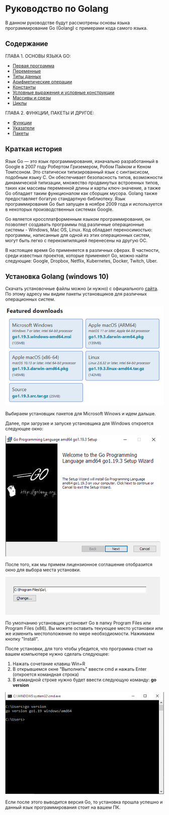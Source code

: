 # Руководство по Golang

В данном руководстве будут рассмотрены основы языка программирование Go (Golang) с примерами кода самого языка.

## Содержание

ГЛАВА 1. ОСНОВЫ ЯЗЫКА GO:

- [Первая программа](chapter_1/firstProg.md)
- [Переменные](chapter_1/var.md)
- [Типы данных](chapter_1/typeOf.md)
- [Арифметические операции](chapter_1/arith.md)
- [Константы](chapter_1/const.md)
- [Условные выражения и условные конструкции](chapter_1/condit.md)
- [Массивы и срезы](chapter_1/array.md)
- [Циклы](chapter_1/cicle.md)

ГЛАВА 2. ФУНКЦИИ, ПАКЕТЫ И ДРУГОЕ:

- [Функции](chapter_2/function.md)
- [Указатели](chapter_2/pointers.md)
- [Пакеты](chapter_2/packages.md)

## Краткая история

Язык Go — это язык программирования, изначально разработанный в Google в 2007 году Робертом Гриземером, Робом Пайком и Кеном Томпсоном. Это статически типизированный язык с синтаксисом, подобным языку C. Он обеспечивает безопасность типов, возможности динамической типизации, множество продвинутых встроенных типов, таких как массивы переменной длины и карты ключ-значение, а также Go обладает таким функционалом как сборщик мусора. Golang также предоставляет богатую стандартную библиотеку. Язык программирования Go был запущен в ноябре 2009 года и используется в некоторых производственных системах Google.

Go является кроссплатформенным языком программирования, он позволяет создавать программы под различные операционные системы - Windows, Mac OS, Linux. Код обладает переносимостью: программы, написанные для одной из этих операционных систем, могут быть легко с перекомпиляцией перенесены на другую ОС.

В настоящее время Go применяется в различных сферах. В частности, среди известных проектов, которые применяют Go, можно найти следующие: Google, Dropbox, Netflix, Kubernetes, Docker, Twitch, Uber.

## Установка Golang (windows 10)

Скачать установочные файлы можно (и нужно) с официального [сайта](https://go.dev/dl/). По этому адресу мы видим пакеты установщиков для различных операционных систем.

![](src/GolangDownloads.png)

Выбираем установщик пакетов для Microsoft Winows и идем дальше.

Далее, при загрузке и запуске установщика для Windows откроется следующее окно:

![](src/DownloadStep1.png)

После того, как мы примем лицензионное соглашение отобразится окно для выбора места установки.

![](src/DownloadStep2.png)

По умолчанию установщик установит Go в папку Program Files или Program Files (x86). Вы можете оставить текующее место установки или же изменить местоположение по мере необходиомости. Нажимаем кнопку "Install".

После установки, для того чтобы убедится, что программа стоит на вашем компьютере нужно сделать следующее:

1. Нажать сочетание клавиш Win+R
2. В открывшемся окне "Выполнить" ввести cmd и нажать Enter (откроется командная строка)
3. В командной строке нужно будет ввести следующую команду: **go version**

![](src/DownloadStep3.png)

Если после этого выводится версия Go, то установка прошла успешно и данный язык программирования стоит на вашем ПК.
